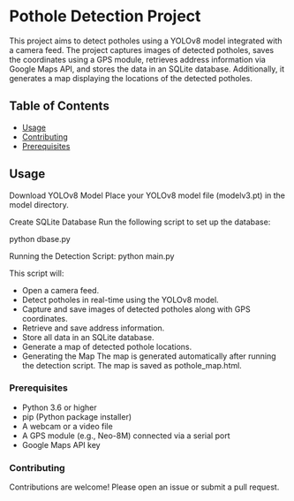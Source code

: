 # Pothole Detection Project

This project aims to detect potholes using a YOLOv8 model integrated with a camera feed. The project captures images of detected potholes, saves the coordinates using a GPS module, retrieves address information via Google Maps API, and stores the data in an SQLite database. Additionally, it generates a map displaying the locations of the detected potholes.

## Table of Contents
- [Usage](#usage)
- [Contributing](#contributing)
- [Prerequisites](#prequisities)

## Usage
  Download YOLOv8 Model
  Place your YOLOv8 model file (modelv3.pt) in the model directory.


  Create SQLite Database
  Run the following script to set up the database:

  python dbase.py

  Running the Detection Script:
  python main.py

  This script will:

  - Open a camera feed.
  - Detect potholes in real-time using the YOLOv8 model.
  - Capture and save images of detected potholes along with GPS coordinates.
  - Retrieve and save address information.
  - Store all data in an SQLite database.
  - Generate a map of detected pothole locations.
  - Generating the Map
    The map is generated automatically after running the detection script. The map is saved as pothole_map.html.
  
### Prerequisites
- Python 3.6 or higher
- pip (Python package installer)
- A webcam or a video file
- A GPS module (e.g., Neo-8M) connected via a serial port
- Google Maps API key


### Contributing
  Contributions are welcome! Please open an issue or submit a pull request.
